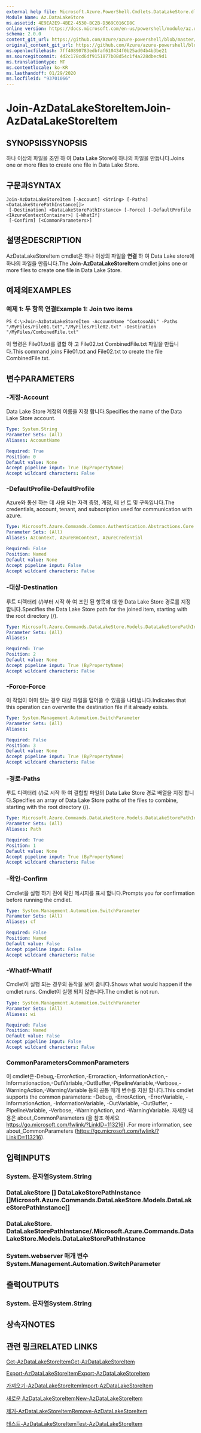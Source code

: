 ```yaml
---
external help file: Microsoft.Azure.PowerShell.Cmdlets.DataLakeStore.dll-Help.xml
Module Name: Az.DataLakeStore
ms.assetid: 4E9EA2E9-4BE2-4530-BC2B-D369C016CD8C
online version: https://docs.microsoft.com/en-us/powershell/module/az.datalakestore/join-azdatalakestoreitem
schema: 2.0.0
content_git_url: https://github.com/Azure/azure-powershell/blob/master/src/DataLakeStore/DataLakeStore/help/Join-AzDataLakeStoreItem.md
original_content_git_url: https://github.com/Azure/azure-powershell/blob/master/src/DataLakeStore/DataLakeStore/help/Join-AzDataLakeStoreItem.md
ms.openlocfilehash: 7ff40890783edbfaf610434f0b25ad04b4b3be21
ms.sourcegitcommit: 4d2c178cd6df9151877b08d54c1f4a228dbec9d1
ms.translationtype: MT
ms.contentlocale: ko-KR
ms.lasthandoff: 01/29/2020
ms.locfileid: "93701066"
---
```

# <span data-ttu-id="4bedf-101">Join-AzDataLakeStoreItem</span><span class="sxs-lookup"><span data-stu-id="4bedf-101">Join-AzDataLakeStoreItem</span></span>

## <span data-ttu-id="4bedf-102">SYNOPSIS</span><span class="sxs-lookup"><span data-stu-id="4bedf-102">SYNOPSIS</span></span>
<span data-ttu-id="4bedf-103">하나 이상의 파일을 조인 하 여 Data Lake Store에 하나의 파일을 만듭니다.</span><span class="sxs-lookup"><span data-stu-id="4bedf-103">Joins one or more files to create one file in Data Lake Store.</span></span>

## <span data-ttu-id="4bedf-104">구문과</span><span class="sxs-lookup"><span data-stu-id="4bedf-104">SYNTAX</span></span>

```
Join-AzDataLakeStoreItem [-Account] <String> [-Paths] <DataLakeStorePathInstance[]>
 [-Destination] <DataLakeStorePathInstance> [-Force] [-DefaultProfile <IAzureContextContainer>] [-WhatIf]
 [-Confirm] [<CommonParameters>]
```

## <span data-ttu-id="4bedf-105">설명은</span><span class="sxs-lookup"><span data-stu-id="4bedf-105">DESCRIPTION</span></span>
<span data-ttu-id="4bedf-106">AzDataLakeStoreItem cmdlet은 하나 이상의 파일을 **연결** 하 여 Data Lake store에 하나의 파일을 만듭니다.</span><span class="sxs-lookup"><span data-stu-id="4bedf-106">The **Join-AzDataLakeStoreItem** cmdlet joins one or more files to create one file in Data Lake Store.</span></span>

## <span data-ttu-id="4bedf-107">예제의</span><span class="sxs-lookup"><span data-stu-id="4bedf-107">EXAMPLES</span></span>

### <span data-ttu-id="4bedf-108">예제 1: 두 항목 연결</span><span class="sxs-lookup"><span data-stu-id="4bedf-108">Example 1: Join two items</span></span>
```
PS C:\>Join-AzDataLakeStoreItem -AccountName "ContosoADL" -Paths "/MyFiles/File01.txt","/MyFiles/File02.txt" -Destination "/MyFiles/CombinedFile.txt"
```

<span data-ttu-id="4bedf-109">이 명령은 File01.txt를 결합 하 고 File02.txt CombinedFile.txt 파일을 만듭니다.</span><span class="sxs-lookup"><span data-stu-id="4bedf-109">This command joins File01.txt and File02.txt to create the file CombinedFile.txt.</span></span>

## <span data-ttu-id="4bedf-110">변수</span><span class="sxs-lookup"><span data-stu-id="4bedf-110">PARAMETERS</span></span>

### <span data-ttu-id="4bedf-111">-계정</span><span class="sxs-lookup"><span data-stu-id="4bedf-111">-Account</span></span>
<span data-ttu-id="4bedf-112">Data Lake Store 계정의 이름을 지정 합니다.</span><span class="sxs-lookup"><span data-stu-id="4bedf-112">Specifies the name of the Data Lake Store account.</span></span>

```yaml
Type: System.String
Parameter Sets: (All)
Aliases: AccountName

Required: True
Position: 0
Default value: None
Accept pipeline input: True (ByPropertyName)
Accept wildcard characters: False
```

### <span data-ttu-id="4bedf-113">-DefaultProfile</span><span class="sxs-lookup"><span data-stu-id="4bedf-113">-DefaultProfile</span></span>
<span data-ttu-id="4bedf-114">Azure와 통신 하는 데 사용 되는 자격 증명, 계정, 테 넌 트 및 구독입니다.</span><span class="sxs-lookup"><span data-stu-id="4bedf-114">The credentials, account, tenant, and subscription used for communication with azure.</span></span>

```yaml
Type: Microsoft.Azure.Commands.Common.Authentication.Abstractions.Core.IAzureContextContainer
Parameter Sets: (All)
Aliases: AzContext, AzureRmContext, AzureCredential

Required: False
Position: Named
Default value: None
Accept pipeline input: False
Accept wildcard characters: False
```

### <span data-ttu-id="4bedf-115">-대상</span><span class="sxs-lookup"><span data-stu-id="4bedf-115">-Destination</span></span>
<span data-ttu-id="4bedf-116">루트 디렉터리 (/)부터 시작 하 여 조인 된 항목에 대 한 Data Lake Store 경로를 지정 합니다.</span><span class="sxs-lookup"><span data-stu-id="4bedf-116">Specifies the Data Lake Store path for the joined item, starting with the root directory (/).</span></span>

```yaml
Type: Microsoft.Azure.Commands.DataLakeStore.Models.DataLakeStorePathInstance
Parameter Sets: (All)
Aliases:

Required: True
Position: 2
Default value: None
Accept pipeline input: True (ByPropertyName)
Accept wildcard characters: False
```

### <span data-ttu-id="4bedf-117">-Force</span><span class="sxs-lookup"><span data-stu-id="4bedf-117">-Force</span></span>
<span data-ttu-id="4bedf-118">이 작업이 이미 있는 경우 대상 파일을 덮어쓸 수 있음을 나타냅니다.</span><span class="sxs-lookup"><span data-stu-id="4bedf-118">Indicates that this operation can overwrite the destination file if it already exists.</span></span>

```yaml
Type: System.Management.Automation.SwitchParameter
Parameter Sets: (All)
Aliases:

Required: False
Position: 3
Default value: None
Accept pipeline input: True (ByPropertyName)
Accept wildcard characters: False
```

### <span data-ttu-id="4bedf-119">-경로</span><span class="sxs-lookup"><span data-stu-id="4bedf-119">-Paths</span></span>
<span data-ttu-id="4bedf-120">루트 디렉터리 (/)로 시작 하 여 결합할 파일의 Data Lake Store 경로 배열을 지정 합니다.</span><span class="sxs-lookup"><span data-stu-id="4bedf-120">Specifies an array of Data Lake Store paths of the files to combine, starting with the root directory (/).</span></span>

```yaml
Type: Microsoft.Azure.Commands.DataLakeStore.Models.DataLakeStorePathInstance[]
Parameter Sets: (All)
Aliases: Path

Required: True
Position: 1
Default value: None
Accept pipeline input: True (ByPropertyName)
Accept wildcard characters: False
```

### <span data-ttu-id="4bedf-121">-확인</span><span class="sxs-lookup"><span data-stu-id="4bedf-121">-Confirm</span></span>
<span data-ttu-id="4bedf-122">Cmdlet을 실행 하기 전에 확인 메시지를 표시 합니다.</span><span class="sxs-lookup"><span data-stu-id="4bedf-122">Prompts you for confirmation before running the cmdlet.</span></span>

```yaml
Type: System.Management.Automation.SwitchParameter
Parameter Sets: (All)
Aliases: cf

Required: False
Position: Named
Default value: False
Accept pipeline input: False
Accept wildcard characters: False
```

### <span data-ttu-id="4bedf-123">-WhatIf</span><span class="sxs-lookup"><span data-stu-id="4bedf-123">-WhatIf</span></span>
<span data-ttu-id="4bedf-124">Cmdlet이 실행 되는 경우의 동작을 보여 줍니다.</span><span class="sxs-lookup"><span data-stu-id="4bedf-124">Shows what would happen if the cmdlet runs.</span></span>
<span data-ttu-id="4bedf-125">Cmdlet이 실행 되지 않습니다.</span><span class="sxs-lookup"><span data-stu-id="4bedf-125">The cmdlet is not run.</span></span>

```yaml
Type: System.Management.Automation.SwitchParameter
Parameter Sets: (All)
Aliases: wi

Required: False
Position: Named
Default value: False
Accept pipeline input: False
Accept wildcard characters: False
```

### <span data-ttu-id="4bedf-126">CommonParameters</span><span class="sxs-lookup"><span data-stu-id="4bedf-126">CommonParameters</span></span>
<span data-ttu-id="4bedf-127">이 cmdlet은-Debug,-ErrorAction,-Erroraction,-InformationAction,-Informationaction,-OutVariable,-OutBuffer,-PipelineVariable,-Verbose,-WarningAction,-WarningVariable 등의 공통 매개 변수를 지원 합니다.</span><span class="sxs-lookup"><span data-stu-id="4bedf-127">This cmdlet supports the common parameters: -Debug, -ErrorAction, -ErrorVariable, -InformationAction, -InformationVariable, -OutVariable, -OutBuffer, -PipelineVariable, -Verbose, -WarningAction, and -WarningVariable.</span></span> <span data-ttu-id="4bedf-128">자세한 내용은 about_CommonParameters (을 참조 하세요 https://go.microsoft.com/fwlink/?LinkID=113216) .</span><span class="sxs-lookup"><span data-stu-id="4bedf-128">For more information, see about_CommonParameters (https://go.microsoft.com/fwlink/?LinkID=113216).</span></span>

## <span data-ttu-id="4bedf-129">입력</span><span class="sxs-lookup"><span data-stu-id="4bedf-129">INPUTS</span></span>

### <span data-ttu-id="4bedf-130">System. 문자열</span><span class="sxs-lookup"><span data-stu-id="4bedf-130">System.String</span></span>

### <span data-ttu-id="4bedf-131">DataLakeStore [] DataLakeStorePathInstance []</span><span class="sxs-lookup"><span data-stu-id="4bedf-131">Microsoft.Azure.Commands.DataLakeStore.Models.DataLakeStorePathInstance[]</span></span>

### <span data-ttu-id="4bedf-132">DataLakeStore. DataLakeStorePathInstance/.</span><span class="sxs-lookup"><span data-stu-id="4bedf-132">Microsoft.Azure.Commands.DataLakeStore.Models.DataLakeStorePathInstance</span></span>

### <span data-ttu-id="4bedf-133">System.webserver 매개 변수</span><span class="sxs-lookup"><span data-stu-id="4bedf-133">System.Management.Automation.SwitchParameter</span></span>

## <span data-ttu-id="4bedf-134">출력</span><span class="sxs-lookup"><span data-stu-id="4bedf-134">OUTPUTS</span></span>

### <span data-ttu-id="4bedf-135">System. 문자열</span><span class="sxs-lookup"><span data-stu-id="4bedf-135">System.String</span></span>

## <span data-ttu-id="4bedf-136">상속자</span><span class="sxs-lookup"><span data-stu-id="4bedf-136">NOTES</span></span>

## <span data-ttu-id="4bedf-137">관련 링크</span><span class="sxs-lookup"><span data-stu-id="4bedf-137">RELATED LINKS</span></span>

[<span data-ttu-id="4bedf-138">Get-AzDataLakeStoreItem</span><span class="sxs-lookup"><span data-stu-id="4bedf-138">Get-AzDataLakeStoreItem</span></span>](./Get-AzDataLakeStoreItem.md)

[<span data-ttu-id="4bedf-139">Export-AzDataLakeStoreItem</span><span class="sxs-lookup"><span data-stu-id="4bedf-139">Export-AzDataLakeStoreItem</span></span>](./Export-AzDataLakeStoreItem.md)

[<span data-ttu-id="4bedf-140">가져오기-AzDataLakeStoreItem</span><span class="sxs-lookup"><span data-stu-id="4bedf-140">Import-AzDataLakeStoreItem</span></span>](./Import-AzDataLakeStoreItem.md)

[<span data-ttu-id="4bedf-141">새로운 AzDataLakeStoreItem</span><span class="sxs-lookup"><span data-stu-id="4bedf-141">New-AzDataLakeStoreItem</span></span>](./New-AzDataLakeStoreItem.md)

[<span data-ttu-id="4bedf-142">제거-AzDataLakeStoreItem</span><span class="sxs-lookup"><span data-stu-id="4bedf-142">Remove-AzDataLakeStoreItem</span></span>](./Remove-AzDataLakeStoreItem.md)

[<span data-ttu-id="4bedf-143">테스트-AzDataLakeStoreItem</span><span class="sxs-lookup"><span data-stu-id="4bedf-143">Test-AzDataLakeStoreItem</span></span>](./Test-AzDataLakeStoreItem.md)


